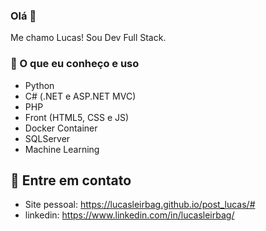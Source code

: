 ### Olá 👋
Me chamo Lucas! Sou Dev Full Stack.
### 🧠 O que eu conheço e uso
- Python
- C# (.NET e ASP.NET MVC)
- PHP
- Front (HTML5, CSS e JS)
- Docker Container
- SQLServer
- Machine Learning
## 🔗 Entre em contato
- Site pessoal: https://lucasleirbag.github.io/post_lucas/#
- linkedin: https://www.linkedin.com/in/lucasleirbag/

